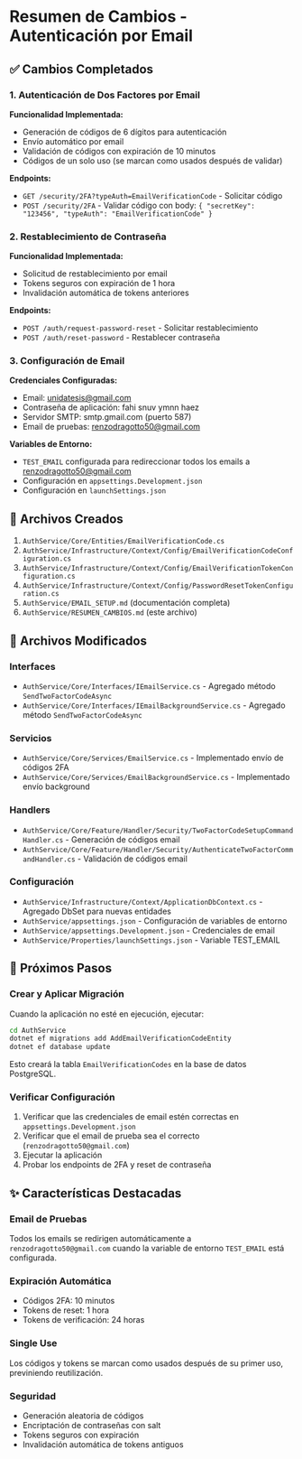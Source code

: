# Resumen de Cambios - Autenticación por Email

## ✅ Cambios Completados

### 1. Autenticación de Dos Factores por Email

**Funcionalidad Implementada:**

- Generación de códigos de 6 dígitos para autenticación
- Envío automático por email
- Validación de códigos con expiración de 10 minutos
- Códigos de un solo uso (se marcan como usados después de validar)

**Endpoints:**

- `GET /security/2FA?typeAuth=EmailVerificationCode` - Solicitar código
- `POST /security/2FA` - Validar código con body: `{ "secretKey": "123456", "typeAuth": "EmailVerificationCode" }`

### 2. Restablecimiento de Contraseña

**Funcionalidad Implementada:**

- Solicitud de restablecimiento por email
- Tokens seguros con expiración de 1 hora
- Invalidación automática de tokens anteriores

**Endpoints:**

- `POST /auth/request-password-reset` - Solicitar restablecimiento
- `POST /auth/reset-password` - Restablecer contraseña

### 3. Configuración de Email

**Credenciales Configuradas:**

- Email: unidatesis@gmail.com
- Contraseña de aplicación: fahi snuv ymnn haez
- Servidor SMTP: smtp.gmail.com (puerto 587)
- Email de pruebas: renzodragotto50@gmail.com

**Variables de Entorno:**

- `TEST_EMAIL` configurada para redireccionar todos los emails a renzodragotto50@gmail.com
- Configuración en `appsettings.Development.json`
- Configuración en `launchSettings.json`

## 📁 Archivos Creados

1. `AuthService/Core/Entities/EmailVerificationCode.cs`
2. `AuthService/Infrastructure/Context/Config/EmailVerificationCodeConfiguration.cs`
3. `AuthService/Infrastructure/Context/Config/EmailVerificationTokenConfiguration.cs`
4. `AuthService/Infrastructure/Context/Config/PasswordResetTokenConfiguration.cs`
5. `AuthService/EMAIL_SETUP.md` (documentación completa)
6. `AuthService/RESUMEN_CAMBIOS.md` (este archivo)

## 📝 Archivos Modificados

### Interfaces

- `AuthService/Core/Interfaces/IEmailService.cs` - Agregado método `SendTwoFactorCodeAsync`
- `AuthService/Core/Interfaces/IEmailBackgroundService.cs` - Agregado método `SendTwoFactorCodeAsync`

### Servicios

- `AuthService/Core/Services/EmailService.cs` - Implementado envío de códigos 2FA
- `AuthService/Core/Services/EmailBackgroundService.cs` - Implementado envío background

### Handlers

- `AuthService/Core/Feature/Handler/Security/TwoFactorCodeSetupCommandHandler.cs` - Generación de códigos email
- `AuthService/Core/Feature/Handler/Security/AuthenticateTwoFactorCommandHandler.cs` - Validación de códigos email

### Configuración

- `AuthService/Infrastructure/Context/ApplicationDbContext.cs` - Agregado DbSet para nuevas entidades
- `AuthService/appsettings.json` - Configuración de variables de entorno
- `AuthService/appsettings.Development.json` - Credenciales de email
- `AuthService/Properties/launchSettings.json` - Variable TEST_EMAIL

## 🚀 Próximos Pasos

### Crear y Aplicar Migración

Cuando la aplicación no esté en ejecución, ejecutar:

```bash
cd AuthService
dotnet ef migrations add AddEmailVerificationCodeEntity
dotnet ef database update
```

Esto creará la tabla `EmailVerificationCodes` en la base de datos PostgreSQL.

### Verificar Configuración

1. Verificar que las credenciales de email estén correctas en `appsettings.Development.json`
2. Verificar que el email de prueba sea el correcto (`renzodragotto50@gmail.com`)
3. Ejecutar la aplicación
4. Probar los endpoints de 2FA y reset de contraseña

## ✨ Características Destacadas

### Email de Pruebas

Todos los emails se redirigen automáticamente a `renzodragotto50@gmail.com` cuando la variable de entorno `TEST_EMAIL` está configurada.

### Expiración Automática

- Códigos 2FA: 10 minutos
- Tokens de reset: 1 hora
- Tokens de verificación: 24 horas

### Single Use

Los códigos y tokens se marcan como usados después de su primer uso, previniendo reutilización.

### Seguridad

- Generación aleatoria de códigos
- Encriptación de contraseñas con salt
- Tokens seguros con expiración
- Invalidación automática de tokens antiguos
